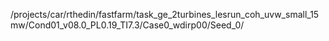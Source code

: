 /projects/car/rthedin/fastfarm/task_ge_2turbines_lesrun_coh_uvw_small_15mw/Cond01_v08.0_PL0.19_TI7.3/Case0_wdirp00/Seed_0/
